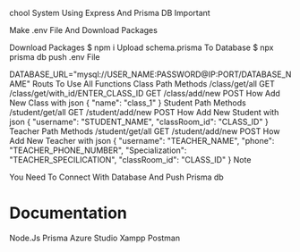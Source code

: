 chool System Using Express And Prisma DB
Important

Make .env File And Download Packages

Download Packages
$ npm i
Upload schema.prisma To Database
$ npx prisma db push
.env File

DATABASE_URL="mysql://USER_NAME:PASSWORD@IP:PORT/DATABASE_NAME"
Routs To Use All Functions
Class
Path	Methods
/class/get/all	GET
/class/get/with_id/ENTER_CLASS_ID	GET
/class/add/new	POST
How Add New Class with json
{
  "name": "class_1"
}
Student
Path	Methods
/student/get/all	GET
/student/add/new	POST
How Add New Student with json
{
  "username": "STUDENT_NAME",
  "classRoom_id": "CLASS_ID"
}
Teacher
Path	Methods
/student/get/all	GET
/student/add/new	POST
How Add New Teacher with json
{
  "username": "TEACHER_NAME",
  "phone": "TEACHER_PHONE_NUMBER",
  "Specialization": "TEACHER_SPECILICATION",
  "classRoom_id": "CLASS_ID"
}
Note

You Need To Connect With Database And Push Prisma db

# Documentation
Node.Js
Prisma
Azure Studio
Xampp
Postman
